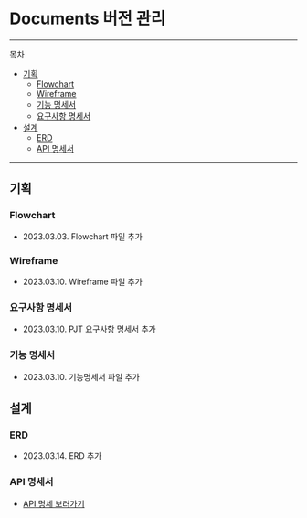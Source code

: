 # Documents 버전 관리

---

목차

- [기획](#기획)
  - [Flowchart](#flowchart)
  - [Wireframe](#wireframe)
  - [기능 명세서](#기능-명세서)
  - [요구사항 명세서](#요구사항-명세서)
- [설계](#설계)
  - [ERD](#erd)
  - [API 명세서](#api-명세서)

---

## 기획

### Flowchart

- 2023.03.03. Flowchart 파일 추가

### Wireframe

- 2023.03.10. Wireframe 파일 추가

### 요구사항 명세서

- 2023.03.10. PJT 요구사항 명세서 추가

### 기능 명세서

- 2023.03.10. 기능명세서 파일 추가

## 설계

### ERD

- 2023.03.14. ERD 추가

### API 명세서

- [API 명세 보러가기](https://www.notion.so/randallkk/Service-API-5b4a94ac47614feaa169a4db5cd4e5bc?pvs=4)
